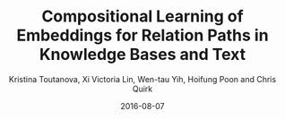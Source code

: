 ---
title: "Compositional Learning of Embeddings for Relation Paths in Knowledge Bases and Text"
collection: publications
permalink: /publication/2016-08-07-0059
date: 2016-08-07
author: 'Kristina Toutanova, Xi Victoria Lin, Wen-tau Yih, Hoifung Poon and Chris Quirk'
venue: 'ACL-2016'
video: http://techtalks.tv/talks/compositional-learning-of-embeddings-for-relation-paths-in-knowledge-base-and-text/63148/
---
